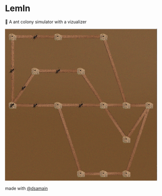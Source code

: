 # LemIn

🐜 A ant colony simulator with a vizualizer

![](./screenshots/vizualizer.png)

made with [@dsamain](https://github.com/dsamain)
